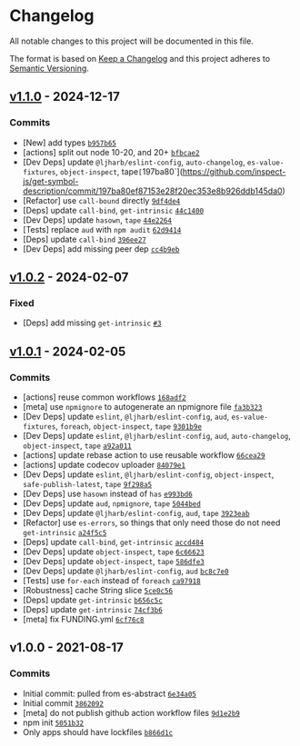# Changelog

All notable changes to this project will be documented in this file.

The format is based on [Keep a Changelog](https://keepachangelog.com/en/1.0.0/)
and this project adheres to [Semantic Versioning](https://semver.org/spec/v2.0.0.html).

## [v1.1.0](https://github.com/inspect-js/get-symbol-description/compare/v1.0.2...v1.1.0) - 2024-12-17

### Commits

- [New] add types [`b957b65`](https://github.com/inspect-js/get-symbol-description/commit/b957b65e08bc1a6ac95fa5ab769ec241b9cac885)
- [actions] split out node 10-20, and 20+ [`bfbcae2`](https://github.com/inspect-js/get-symbol-description/commit/bfbcae2ab7224fcf4328bc139ba79445d64030a6)
- [Dev Deps] update `@ljharb/eslint-config`, `auto-changelog`, `es-value-fixtures`, `object-inspect`, tape`[`197ba80`](<https://github.com/inspect-js/get-symbol-description/commit/197ba80ef87153e28f20ec353e8b926ddb145da0>)
- [Refactor] use `call-bound` directly [`9df4de4`](https://github.com/inspect-js/get-symbol-description/commit/9df4de4e8faae09e84c5ac97ec22b4f010d03fca)
- [Deps] update `call-bind`, `get-intrinsic` [`44c1400`](https://github.com/inspect-js/get-symbol-description/commit/44c1400d5088429f6a32a5f81628d9f7270f68ca)
- [Dev Deps] update `hasown`, `tape` [`44e2264`](https://github.com/inspect-js/get-symbol-description/commit/44e226470a83e89523bb4898e1ef7a0942e6cb3a)
- [Tests] replace `aud` with `npm audit` [`62d9414`](https://github.com/inspect-js/get-symbol-description/commit/62d9414d316f7ba2320cb6fad8d9fd4d8b99c420)
- [Deps] update `call-bind` [`396ee27`](https://github.com/inspect-js/get-symbol-description/commit/396ee2763238415c51eec62fbc41bf274c6552b2)
- [Dev Deps] add missing peer dep [`cc4b9eb`](https://github.com/inspect-js/get-symbol-description/commit/cc4b9eb527504a49e91f560ee6d9cb942db4e46f)

## [v1.0.2](https://github.com/inspect-js/get-symbol-description/compare/v1.0.1...v1.0.2) - 2024-02-07

### Fixed

- [Deps] add missing `get-intrinsic` [`#3`](https://github.com/inspect-js/get-symbol-description/issues/3)

## [v1.0.1](https://github.com/inspect-js/get-symbol-description/compare/v1.0.0...v1.0.1) - 2024-02-05

### Commits

- [actions] reuse common workflows [`168adf2`](https://github.com/inspect-js/get-symbol-description/commit/168adf213f86e5c69a93b4768a20ad543a70b231)
- [meta] use `npmignore` to autogenerate an npmignore file [`fa3b323`](https://github.com/inspect-js/get-symbol-description/commit/fa3b323f0605cf966a5cef1a103ada46d63e466b)
- [Dev Deps] update `eslint`, `@ljharb/eslint-config`, `aud`, `es-value-fixtures`, `foreach`, `object-inspect`, `tape` [`9301b9e`](https://github.com/inspect-js/get-symbol-description/commit/9301b9e274fd9b7544af3d7d437dd254e83095e0)
- [Dev Deps] update `eslint`, `@ljharb/eslint-config`, `aud`, `auto-changelog`, `object-inspect`, `tape` [`a92a011`](https://github.com/inspect-js/get-symbol-description/commit/a92a0119f373fb61c58e3eb1d5fb6b3a3f66f157)
- [actions] update rebase action to use reusable workflow [`66cea29`](https://github.com/inspect-js/get-symbol-description/commit/66cea29835bc88ab5e937ccf996ea96409475a0e)
- [actions] update codecov uploader [`84079e1`](https://github.com/inspect-js/get-symbol-description/commit/84079e12e1421a79b63757cc3ab9c599e8eecc75)
- [Dev Deps] update `eslint`, `@ljharb/eslint-config`, `object-inspect`, `safe-publish-latest`, `tape` [`9f298a5`](https://github.com/inspect-js/get-symbol-description/commit/9f298a521e6f8a9b974b6b95e0b3de8aeaf74d9c)
- [Dev Deps] use `hasown` instead of `has` [`e993bd6`](https://github.com/inspect-js/get-symbol-description/commit/e993bd62a08a1adc2f75664be99a36e031ecf604)
- [Dev Deps] update `aud`, `npmignore`, `tape` [`5044bed`](https://github.com/inspect-js/get-symbol-description/commit/5044bed49a1b2b529b0c92fee0504747fda78147)
- [Dev Deps] update `@ljharb/eslint-config`, `aud`, `tape` [`3923eab`](https://github.com/inspect-js/get-symbol-description/commit/3923eabcf3eb2ddad7dbfd542102c29646dac242)
- [Refactor] use `es-errors`, so things that only need those do not need `get-intrinsic` [`a24f5c5`](https://github.com/inspect-js/get-symbol-description/commit/a24f5c5f6ddd1f24b22ecdc2546eb9b06924f62a)
- [Deps] update `call-bind`, `get-intrinsic` [`accd484`](https://github.com/inspect-js/get-symbol-description/commit/accd484cb970c11fb39eb5ec4301572fa4043e37)
- [Dev Deps] update `object-inspect`, `tape` [`6c66623`](https://github.com/inspect-js/get-symbol-description/commit/6c666237114333bcb548e2c9ba6eb4924cb154ad)
- [Dev Deps] update `object-inspect`, `tape` [`586dfe3`](https://github.com/inspect-js/get-symbol-description/commit/586dfe35b9b6e7dba3fb7577c5973b7466d101a3)
- [Dev Deps] update `@ljharb/eslint-config`, `aud` [`bc8c7e0`](https://github.com/inspect-js/get-symbol-description/commit/bc8c7e0382682164f78b87f41764a0a2e389c435)
- [Tests] use `for-each` instead of `foreach` [`ca97918`](https://github.com/inspect-js/get-symbol-description/commit/ca97918eaad4ff1df11fd6f187da60227722dfcd)
- [Robustness] cache String slice [`5ce0c56`](https://github.com/inspect-js/get-symbol-description/commit/5ce0c5658224ed5cf5c6775a18ee2ad60c5b7ba8)
- [Deps] update `get-intrinsic` [`b656c5c`](https://github.com/inspect-js/get-symbol-description/commit/b656c5c68fbeec35d75a635ca991b61ed004bf54)
- [Deps] update `get-intrinsic` [`74cf3b6`](https://github.com/inspect-js/get-symbol-description/commit/74cf3b6525c49998f2c984d350e4d59d7f70794c)
- [meta] fix FUNDING.yml [`6cf76c8`](https://github.com/inspect-js/get-symbol-description/commit/6cf76c8c56bf366f767a84e82038db54b508641a)

## v1.0.0 - 2021-08-17

### Commits

- Initial commit: pulled from es-abstract [`6e34a05`](https://github.com/inspect-js/get-symbol-description/commit/6e34a05ef10ce8620078cf4cecbe276c1fc1ae77)
- Initial commit [`3862092`](https://github.com/inspect-js/get-symbol-description/commit/3862092248d8ffa071ec90ec39d73e8be14ba6f1)
- [meta] do not publish github action workflow files [`9d1e2b9`](https://github.com/inspect-js/get-symbol-description/commit/9d1e2b94dd97664da5d0666985a3695c23f45865)
- npm init [`5051b32`](https://github.com/inspect-js/get-symbol-description/commit/5051b3221829f364c44b4d5e9a0c35aab3247f6a)
- Only apps should have lockfiles [`b866d1c`](https://github.com/inspect-js/get-symbol-description/commit/b866d1c4b4029277618d968cfb3cbe00f012d1a7)
